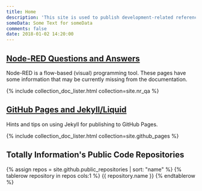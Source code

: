 ```yaml
---
title: Home
description: 'This site is used to publish development-related reference information curated by Totally Information.'
someData: Some Text for someData
comments: false
date: 2018-01-02 14:20:00
---
```


## [Node-RED Questions and Answers](/nr_qa/)

Node-RED is a flow-based (visual) programming tool. These pages have some information that may be currently missing from the documentation.

{% include collection_doc_lister.html collection=site.nr_qa %}

## [GitHub Pages and Jekyll/Liquid](/github_pages/)

Hints and tips on using Jekyll for publishing to GitHub Pages.

{% include collection_doc_lister.html collection=site.github_pages %}

## Totally Information's Public Code Repositories

<table>
    {% assign repos =  site.github.public_repositories | sort: "name" %}
    {% tablerow repository in repos cols:1 %}
        <a hre="{{ repository.html_url }}">{{ repository.name }}</a>
    {% endtablerow %}
</table>

<script>
    (function() {
        console.log('--SITE.POSTS.SIZE--', {{site.posts.size}})
    })();
</script>
